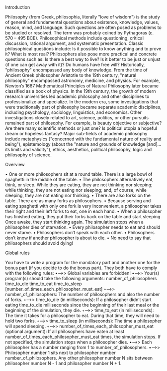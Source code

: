 Introduction
									

Philosophy (from Greek, philosophia, literally "love of wisdom") is the study of general
and fundamental questions about existence, knowledge, values, reason, mind, and language. Such questions are often posed as problems to be studied or resolved. The term
was probably coined by Pythagoras (c. 570 – 495 BCE). Philosophical methods include
questioning, critical discussion, rational argument, and systematic presentation.
Classic philosophical questions include: Is it possible to know anything and to prove
it? What is most real? Philosophers also pose more practical and concrete questions such
as: Is there a best way to live? Is it better to be just or unjust (if one can get away with
it)? Do humans have free will?
Historically, "philosophy" encompassed any body of knowledge. From the time of Ancient Greek philosopher Aristotle to the 19th century, "natural philosophy" encompassed
astronomy, medicine, and physics. For example, Newton’s 1687 Mathematical Principles
of Natural Philosophy later became classified as a book of physics.
In the 19th century, the growth of modern research universities led academic philosophy and other disciplines to professionalize and specialize. In the modern era, some
investigations that were traditionally part of philosophy became separate academic disciplines, including psychology, sociology, linguistics, and economics.
Other investigations closely related to art, science, politics, or other pursuits remained
part of philosophy. For example, is beauty objective or subjective? Are there many scientific methods or just one? Is political utopia a hopeful dream or hopeless fantasy?
Major sub-fields of academic philosophy include metaphysics ("concerned with the fundamental nature of reality and being"), epistemology (about the "nature and grounds of
knowledge [and]... its limits and validity"), ethics, aesthetics, political philosophy, logic
and philosophy of science.


Overview

									
• One or more philosophers sit at a round table.
There is a large bowl of spaghetti in the middle of the table.
• The philosophers alternatively eat, think, or sleep.
While they are eating, they are not thinking nor sleeping;
while thinking, they are not eating nor sleeping;
and, of course, while sleeping, they are not eating nor thinking.
• There are also forks on the table. There are as many forks as philosophers.
• Because serving and eating spaghetti with only one fork is very inconvenient, a
philosopher takes their right and their left forks to eat, one in each hand.
• When a philosopher has finished eating, they put their forks back on the table and
start sleeping. Once awake, they start thinking again. The simulation stops when
a philosopher dies of starvation.
• Every philosopher needs to eat and should never starve.
• Philosophers don’t speak with each other.
• Philosophers don’t know if another philosopher is about to die.
• No need to say that philosophers should avoid dying!


Global rules


You have to write a program for the mandatory part and another one for the bonus part
(if you decide to do the bonus part). They both have to comply with the following rules:
•-->> Global variables are forbidden!
•-->> Your(s) program(s) should take the following arguments:
number_of_philosophers time_to_die time_to_eat time_to_sleep
[number_of_times_each_philosopher_must_eat]
◦-->> number_of_philosophers: The number of philosophers and also the number
of forks.
◦-->> time_to_die (in milliseconds): If a philosopher didn’t start eating time_to_die
milliseconds since the beginning of their last meal or the beginning of the simulation, they die.
◦-->> time_to_eat (in milliseconds): The time it takes for a philosopher to eat.
During that time, they will need to hold two forks.
◦-->> time_to_sleep (in milliseconds): The time a philosopher will spend sleeping.
◦-->> number_of_times_each_philosopher_must_eat (optional argument): If all
philosophers have eaten at least number_of_times_each_philosopher_must_eat
times, the simulation stops. If not specified, the simulation stops when a
philosopher dies.
•-->> Each philosopher has a number ranging from 1 to number_of_philosophers.
•-->> Philosopher number 1 sits next to philosopher number number_of_philosophers.
Any other philosopher number N sits between philosopher number N - 1 and philosopher number N + 1.
